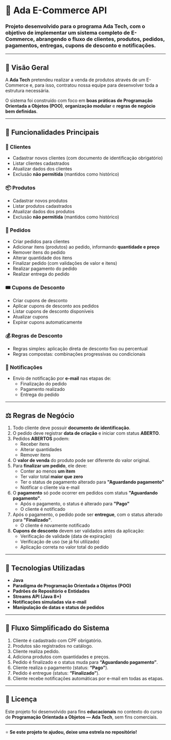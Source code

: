 # 🛒 Ada E-Commerce API

### Projeto desenvolvido para o programa **Ada Tech**, com o objetivo de implementar um sistema completo de **E-Commerce**, abrangendo o fluxo de **clientes, produtos, pedidos, pagamentos, entregas, cupons de desconto e notificações**.

---

## 🚀 Visão Geral

A **Ada Tech** pretendeu realizar a venda de produtos através de um E-Commerce e, para isso, contratou nossa equipe para desenvolver toda a estrutura necessária.

O sistema foi construído com foco em **boas práticas de Programação Orientada a Objetos (POO)**, **organização modular** e **regras de negócio bem definidas**.

---

## 🧩 Funcionalidades Principais

### 👤 Clientes
- Cadastrar novos clientes (com documento de identificação obrigatório)
- Listar clientes cadastrados
- Atualizar dados dos clientes
- Exclusão **não permitida** (mantidos como histórico)

### 📦 Produtos
- Cadastrar novos produtos
- Listar produtos cadastrados
- Atualizar dados dos produtos
- Exclusão **não permitida** (mantidos como histórico)

### 🧾 Pedidos
- Criar pedidos para clientes
- Adicionar itens (produtos) ao pedido, informando **quantidade e preço**
- Remover itens do pedido
- Alterar quantidade dos itens
- Finalizar pedido (com validações de valor e itens)
- Realizar pagamento do pedido
- Realizar entrega do pedido

### 🎟️ Cupons de Desconto
- Criar cupons de desconto
- Aplicar cupons de desconto aos pedidos
- Listar cupons de desconto disponíveis
- Atualizar cupons
- Expirar cupons automaticamente

### 💰 Regras de Desconto
- Regras simples: aplicação direta de desconto fixo ou percentual
- Regras compostas: combinações progressivas ou condicionais

### 📧 Notificações
- Envio de notificação por **e-mail** nas etapas de:
  - Finalização do pedido
  - Pagamento realizado
  - Entrega do pedido

---

## ⚖️ Regras de Negócio

1. Todo cliente deve possuir **documento de identificação**.  
2. O pedido deve registrar **data de criação** e iniciar com status **ABERTO**.  
3. Pedidos **ABERTOS** podem:
   - Receber itens
   - Alterar quantidades
   - Remover itens  
4. O **valor de venda** do produto pode ser diferente do valor original.  
5. Para **finalizar um pedido**, ele deve:
   - Conter ao menos **um item**
   - Ter valor total **maior que zero**
   - Ter o status de pagamento alterado para **"Aguardando pagamento"**
   - Notificar o cliente via e-mail  
6. O **pagamento** só pode ocorrer em pedidos com status **"Aguardando pagamento"**.  
   - Após o pagamento, o status é alterado para **"Pago"**
   - O cliente é notificado  
7. Após o pagamento, o pedido pode ser **entregue**, com o status alterado para **"Finalizado"**.  
   - O cliente é novamente notificado  
8. **Cupons de desconto** devem ser validados antes da aplicação:
   - Verificação de validade (data de expiração)
   - Verificação de uso (se já foi utilizado)
   - Aplicação correta no valor total do pedido  

---

## 🧠 Tecnologias Utilizadas

- **Java**  
- **Paradigma de Programação Orientada a Objetos (POO)**
- **Padrões de Repositório e Entidades**
- **Streams API (Java 8+)**
- **Notificações simuladas via e-mail**
- **Manipulação de datas e status de pedidos**

---

## 💬 Fluxo Simplificado do Sistema

1. Cliente é cadastrado com CPF obrigatório.  
2. Produtos são registrados no catálogo.  
3. Cliente realiza pedido.  
4. Adiciona produtos com quantidades e preços.  
5. Pedido é finalizado e o status muda para **“Aguardando pagamento”**.  
6. Cliente realiza o pagamento (status: **“Pago”**).  
7. Pedido é entregue (status: **“Finalizado”**).  
8. Cliente recebe notificações automáticas por e-mail em todas as etapas.

---

## 📜 Licença

Este projeto foi desenvolvido para fins **educacionais** no contexto do curso de **Programação Orientada a Objetos — Ada Tech**, sem fins comerciais.

---
⭐ **Se este projeto te ajudou, deixe uma estrela no repositório!**




